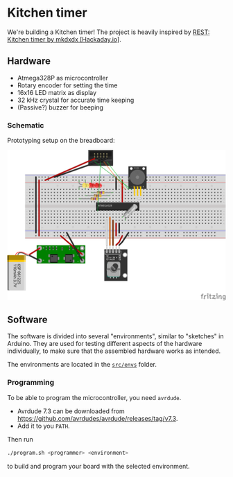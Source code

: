 # Kitchen timer

We're building a Kitchen timer!
The project is heavily inspired by [REST: Kitchen timer by mkdxdx [Hackaday.io]](https://hackaday.io/project/194386-rest-kitchen-timer).

## Hardware

* Atmega328P as microcontroller
* Rotary encoder for setting the time
* 16x16 LED matrix as display
* 32 kHz crystal for accurate time keeping
* (Passive?) buzzer for beeping

### Schematic

Prototyping setup on the breadboard:

![Breadboard setup](./fritzing/schema_bb.svg)

## Software

The software is divided into several "environments", similar to "sketches" in Arduino. They are used for testing different aspects of the hardware individually, to make sure that the assembled hardware works as intended.

The environments are located in the [`src/envs`](./src/envs/) folder.

### Programming

To be able to program the microcontroller, you need `avrdude`.

* Avrdude 7.3 can be downloaded from <https://github.com/avrdudes/avrdude/releases/tag/v7.3>.
* Add it to you `PATH`.

Then run

```bash
./program.sh <programmer> <environment>
```

to build and program your board with the selected environment.
